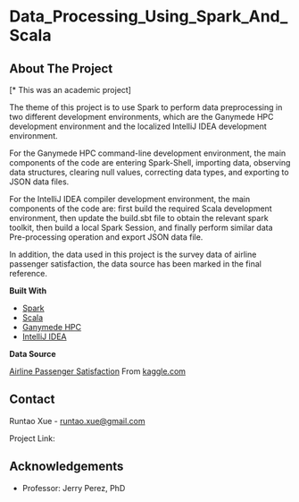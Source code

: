 # Data_Processing_Using_Spark_And_Scala
## About The Project

[\* This was an academic project]

The theme of this project is to use Spark to perform data preprocessing in two different development environments, which are the Ganymede HPC development environment and the localized IntelliJ IDEA development environment. 

For the Ganymede HPC command-line development environment, the main components of the code are entering Spark-Shell, importing data, observing data structures, clearing null values, correcting data types, and exporting to JSON data files. 

For the IntelliJ IDEA compiler development environment, the main components of the code are: first build the required Scala development environment, then update the build.sbt file to obtain the relevant spark toolkit, then build a local Spark Session, and finally perform similar data Pre-processing operation and export JSON data file. 

In addition, the data used in this project is the survey data of airline passenger satisfaction, the data source has been marked in the final reference.

**Built With**

* [Spark](https://spark.apache.org/)
* [Scala](https://www.scala-lang.org/)
* [Ganymede HPC](https://oit.utdallas.edu/about/cyberinfrastructure-research-services/)
* [IntelliJ IDEA](https://www.jetbrains.com/idea/)

**Data Source**

[Airline Passenger Satisfaction](https://www.kaggle.com/teejmahal20/airline-passenger-satisfaction) From [kaggle.com](https://www.kaggle.com/)

## Contact

Runtao Xue - runtao.xue@gmail.com

Project Link: 

## Acknowledgements

* Professor: Jerry Perez, PhD

